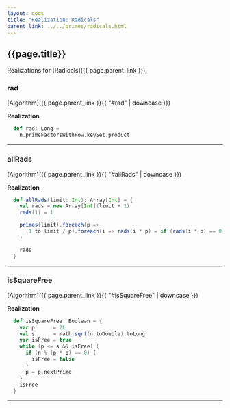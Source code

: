 ```yaml
---
layout: docs
title: "Realization: Radicals"
parent_link: ../../primes/radicals.html
---
```


## {{page.title}}

Realizations for [Radicals]({{ page.parent_link }}).

### rad

[Algorithm]({{ page.parent_link }}{{ "#rad" | downcase }})

**Realization**
```scala
  def rad: Long =
    n.primeFactorsWithPow.keySet.product
```

---

### allRads

[Algorithm]({{ page.parent_link }}{{ "#allRads" | downcase }})

**Realization**
```scala
  def allRads(limit: Int): Array[Int] = {
    val rads = new Array[Int](limit + 1)
    rads(1) = 1

    primes(limit).foreach(p =>
      (1 to limit / p).foreach(i => rads(i * p) = if (rads(i * p) == 0) p else rads(i * p) * p)
    )

    rads
  }
```

---

### isSquareFree

[Algorithm]({{ page.parent_link }}{{ "#isSquareFree" | downcase }})

**Realization**
```scala
  def isSquareFree: Boolean = {
    var p      = 2L
    val s      = math.sqrt(n.toDouble).toLong
    var isFree = true
    while (p <= s && isFree) {
      if (n % (p * p) == 0) {
        isFree = false
      }
      p = p.nextPrime
    }
    isFree
  }
```

---
